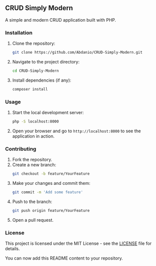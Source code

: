 ## CRUD Simply Modern

A simple and modern CRUD application built with PHP.

### Installation

1. Clone the repository:
   ```bash
   git clone https://github.com/Abdanio/CRUD-Simply-Modern.git
   ```
2. Navigate to the project directory:
   ```bash
   cd CRUD-Simply-Modern
   ```
3. Install dependencies (if any):
   ```bash
   composer install
   ```

### Usage

1. Start the local development server:
   ```bash
   php -S localhost:8000
   ```
2. Open your browser and go to `http://localhost:8000` to see the application in action.

### Contributing

1. Fork the repository.
2. Create a new branch:
   ```bash
   git checkout -b feature/YourFeature
   ```
3. Make your changes and commit them:
   ```bash
   git commit -m 'Add some feature'
   ```
4. Push to the branch:
   ```bash
   git push origin feature/YourFeature
   ```
5. Open a pull request.

### License

This project is licensed under the MIT License - see the [LICENSE](LICENSE) file for details.

You can now add this README content to your repository.
